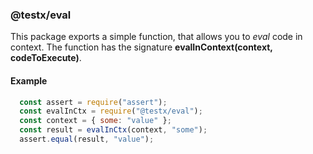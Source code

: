 ### @testx/eval
This package exports a simple function, that allows you to *eval* code in context. The function has the signature **evalInContext(context, codeToExecute)**.

#### Example

```javascript
  const assert = require("assert");
  const evalInCtx = require("@testx/eval");
  const context = { some: "value" };
  const result = evalInCtx(context, "some");
  assert.equal(result, "value");
```

